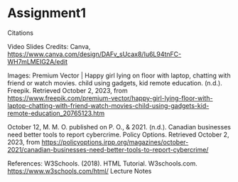# Assignment1
Citations

Video Slides Credits: Canva, https://www.canva.com/design/DAFv_sUcax8/Iu6L94tnFC-WH7mLMEIG2A/edit

Images:
Premium Vector | Happy girl lying on floor with laptop, chatting with friend or watch movies. child using gadgets, kid remote education. (n.d.). Freepik. Retrieved October 2, 2023, 
from https://www.freepik.com/premium-vector/happy-girl-lying-floor-with-laptop-chatting-with-friend-watch-movies-child-using-gadgets-kid-remote-education_20765123.htm

October 12, M. M. O. published on P. O., & 2021. (n.d.). Canadian businesses need better tools to report cybercrime. Policy Options. Retrieved October 2, 2023, 
from https://policyoptions.irpp.org/magazines/october-2021/canadian-businesses-need-better-tools-to-report-cybercrime/

References:
W3Schools. (2018). HTML Tutorial. W3schools.com. https://www.w3schools.com/html/
Lecture Notes
